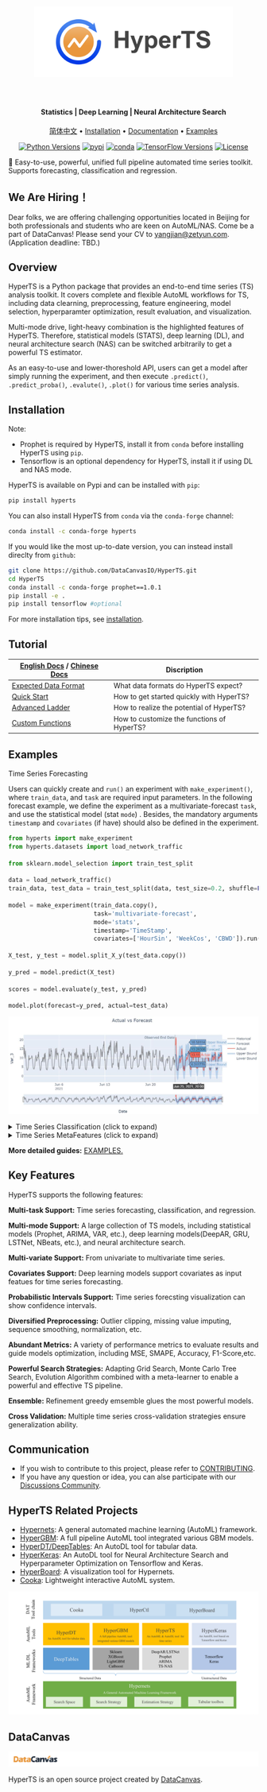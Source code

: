 <h1 align="center">
<img src="docs/static/images/logo.png" width="400" align=center/>
</h1><br>

<h4 align="center">Statistics | Deep Learning | Neural Architecture Search</h4>

<div align="center">

[简体中文](README_zh_CN.md) • [Installation](https://hyperts.readthedocs.io/en/latest/contents/0200_installation.html) • [Documentation](https://hyperts.readthedocs.io/en/latest/) • [Examples](https://github.com/DataCanvasIO/HyperTS/tree/main/examples) 

[![Python Versions](https://img.shields.io/pypi/pyversions/hyperts.svg)](https://pypi.org/project/hyperts)
[![pypi](https://img.shields.io/pypi/v/hyperts.svg)](https://pypi.python.org/pypi/hyperts)
[![conda](https://img.shields.io/conda/vn/conda-forge/HyperTS.svg)](https://anaconda.org/conda-forge/HyperTS)
[![TensorFlow Versions](https://img.shields.io/badge/TensorFlow-2.0+-blue.svg)](https://pypi.org/project/hyperts)
[![License](https://img.shields.io/github/license/DataCanvasIO/hyperts.svg)](https://github.com/DataCanvasIO/hyperts/blob/master/LICENSE)
</div>

:dizzy: Easy-to-use, powerful, unified full pipeline automated time series toolkit. Supports forecasting, classification and regression.


## We Are Hiring！
Dear folks, we are offering challenging opportunities located in Beijing for both professionals and students who are keen on AutoML/NAS. Come be a part of DataCanvas! Please send your CV to yangjian@zetyun.com. (Application deadline: TBD.) 


## Overview
HyperTS is a Python package that provides an end-to-end time series (TS) analysis toolkit. It covers complete and flexible AutoML workflows for TS, including data clearning, preprocessing, feature engineering, model selection, hyperparamter optimization, result evaluation, and visualization.

Multi-mode drive, light-heavy combination is the highlighted features of HyperTS. Therefore, statistical models (STATS), deep learning (DL), and neural architecture search (NAS) can be switched arbitrarily to get a powerful TS estimator.

As an easy-to-use and lower-thoreshold API, users can get a model after simply running the experiment, and then execute ```.predict()```, ```.predict_proba()```, ```.evalute()```, ```.plot()``` for various time series analysis.

## Installation

Note:

- Prophet is required by HyperTS, install it from ``conda`` before installing HyperTS using ``pip``.
- Tensorflow is an optional dependency for HyperTS, install it if using DL and NAS mode.

HyperTS is available on Pypi and can be installed with ``pip``:

```bash
pip install hyperts
```

You can also install HyperTS from ``conda`` via the ``conda-forge`` channel:

```bash
conda install -c conda-forge hyperts
```

If you would like the most up-to-date version, you can instead install direclty from ``github``:

```bash
git clone https://github.com/DataCanvasIO/HyperTS.git
cd HyperTS
conda install -c conda-forge prophet==1.0.1 
pip install -e . 
pip install tensorflow #optional
````

For more installation tips, see [installation](https://hyperts.readthedocs.io/en/latest/contents/0200_installation.html).

## Tutorial

|[English Docs](https://hyperts.readthedocs.io/en/latest/) / [Chinese Docs](https://hyperts.readthedocs.io/zh_CN/latest)| Discription |
| --------------------------------- | --------------------------------- |
[Expected Data Format](https://hyperts.readthedocs.io/en/latest/contents/0300_dataformat.html)|What data formats do HyperTS expect?|
|[Quick Start](https://hyperts.readthedocs.io/en/latest/contents/0400_quick_start.html)| How to get started quickly with HyperTS?|
|[Advanced Ladder](https://hyperts.readthedocs.io/en/latest/contents/0500_advanced_config.html)|How to realize the potential of HyperTS?|
|[Custom Functions](https://hyperts.readthedocs.io/en/latest/contents/0600_custom_functions.html)|How to customize the functions of HyperTS?|

## Examples

Time Series Forecasting

Users can quickly create and ```run()``` an experiment with ```make_experiment()```, where ```train_data```, and ```task``` are required input parameters. In the following forecast example, we define the experiment as a multivariate-forecast ```task```, and use the statistical model (stat ```mode```) . Besides, the mandatory arguments ```timestamp``` and ```covariates``` (if have) should also be defined in the experiment.

```python
from hyperts import make_experiment
from hyperts.datasets import load_network_traffic

from sklearn.model_selection import train_test_split

data = load_network_traffic()
train_data, test_data = train_test_split(data, test_size=0.2, shuffle=False)

model = make_experiment(train_data.copy(),
                        task='multivariate-forecast',
                        mode='stats',
                        timestamp='TimeStamp',
                        covariates=['HourSin', 'WeekCos', 'CBWD']).run()

X_test, y_test = model.split_X_y(test_data.copy())

y_pred = model.predict(X_test)

scores = model.evaluate(y_test, y_pred)

model.plot(forecast=y_pred, actual=test_data)
```

![Forecast_Figure](docs/static/images/Actual_vs_Forecast.jpg)

<details>
  <summary>Time Series Classification (click to expand)</summary>

```python
from hyperts import make_experiment
from hyperts.datasets import load_basic_motions

from sklearn.metrics import f1_score
from sklearn.model_selection import train_test_split

data = load_basic_motions()
train_data, test_data = train_test_split(data, test_size=0.2)

model = make_experiment(train_data.copy(),
                        task='classification',
                        mode='dl',
                        dl_gpu_usage_strategy=1,
                        reward_metric='accuracy',
                        max_trials=30,
                        early_stopping_rounds=10).run()

X_test, y_test = model.split_X_y(test_data.copy())

y_pred = model.predict(X_test)
y_proba = model.predict_proba(X_test)

scores = model.evaluate(y_test, y_pred, y_proba=y_proba, metrics=['accuracy', 'auc', f1_score])

print(scores)
  ```
</details>

<details>
  <summary>Time Series MetaFeatures (click to expand)</summary>

```python
from hyperts.toolbox import metafeatures_from_timeseries
from hyperts.datasets import load_random_univariate_forecast_dataset

data = load_random_univariate_forecast_dataset()

metafeatures = metafeatures_from_timeseries(x=data, timestamp='ds', scale_ts=True)
```
</details>

**More detailed guides:** [EXAMPLES.](https://github.com/DataCanvasIO/HyperTS/tree/main/examples)

## Key Features

HyperTS supports the following features:

**Multi-task Support:** Time series forecasting, classification, and regression.

**Multi-mode Support:** A large collection of TS models, including statistical models (Prophet, ARIMA, VAR, etc.), deep learning models(DeepAR, GRU, LSTNet, NBeats, etc.), and neural architecture search.

**Multi-variate Support:** From univariate to multivariate time series.

**Covariates Support:** Deep learning models support covariates as input featues for time series forecasting. 

**Probabilistic Intervals Support:** Time series forecsting visualization can show confidence intervals.

**Diversified Preprocessing:** Outlier clipping, missing value imputing, sequence smoothing, normalization, etc. 

**Abundant Metrics:** A variety of performance metrics to evaluate results and guide models optimization, including MSE, SMAPE, Accuracy, F1-Score,etc. 

**Powerful Search Strategies:** Adapting Grid Search, Monte Carlo Tree Search, Evolution Algorithm combined with a meta-learner to enable a powerful and effective TS pipeline.

**Ensemble:** Refinement greedy emsemble glues the most powerful models.

**Cross Validation:** Multiple time series cross-validation strategies ensure generalization ability.

## Communication
- If you wish to contribute to this project, please refer to [CONTRIBUTING](CONTRIBUTING.md).
- If you have any question or idea, you can alse participate with our [Discussions Community](https://github.com/DataCanvasIO/HyperTS/discussions).

## HyperTS Related Projects
* [Hypernets](https://github.com/DataCanvasIO/Hypernets): A general automated machine learning (AutoML) framework.
* [HyperGBM](https://github.com/DataCanvasIO/HyperGBM): A full pipeline AutoML tool integrated various GBM models.
* [HyperDT/DeepTables](https://github.com/DataCanvasIO/DeepTables): An AutoDL tool for tabular data.
* [HyperKeras](https://github.com/DataCanvasIO/HyperKeras): An AutoDL tool for Neural Architecture Search and Hyperparameter Optimization on Tensorflow and Keras.
* [HyperBoard](https://github.com/DataCanvasIO/HyperBoard): A visualization tool for Hypernets.
* [Cooka](https://github.com/DataCanvasIO/Cooka): Lightweight interactive AutoML system.

![DataCanvas AutoML Toolkit](docs/static/images/datacanvas_automl_toolkit.png)

## DataCanvas

![datacanvas](docs/static/images/dc_logo_1.png)

HyperTS is an open source project created by [DataCanvas](https://www.datacanvas.com/). 
